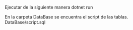 Ejecutar de la siguiente manera
dotnet run

En la carpeta DataBase se encuentra el script de las tablas. 
  DataBase/script.sql
